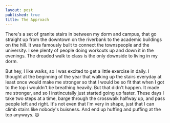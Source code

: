 ```yaml
---
layout: post
published: true
title: The Approach
---
```


There's a set of granite stairs in between my dorm and campus, that go straight
up from the downtown on the riverbank to the academic buildings on the hill.
It was famously built to connect the townspeople and the university. I see plenty of people doing workouts up and down it in the evenings.
The dreaded walk to class is the only downside to living in my dorm. 

But hey, I like walks, so I was excited to get a little exercise in daily.
I thought at the beginning of the year that walking up the stairs everyday at
least once would make me stronger so that I would be so fit that when I got to
the top i wouldn't be breathing heavily. But that didn't happen. It made me stronger, and so 
I instincutally just started going up faster. These days I take two steps at
a time, barge through the crosswalk halfway up, and pass people left and right. 
It's not even that I'm very in shape, just that I can climb stairs like
nobody's buisness. And end up huffing and puffing at the top anyways. :smile:
